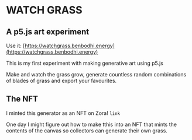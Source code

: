 # WATCH GRASS

## A p5.js art experiment

Use it: [https://watchgrass.benbodhi.energy](https://watchgrass.benbodhi.energy)

This is my first experiment with making generative art using p5.js

Make and watch the grass grow, generate countless random combinations of blades of grass and export your favourites.

## The NFT

I minted this generator as an NFT on Zora!
`link`

One day I might figure out how to make tthis into an NFT that mints the contents of the canvas so collectors can generate their own grass.
